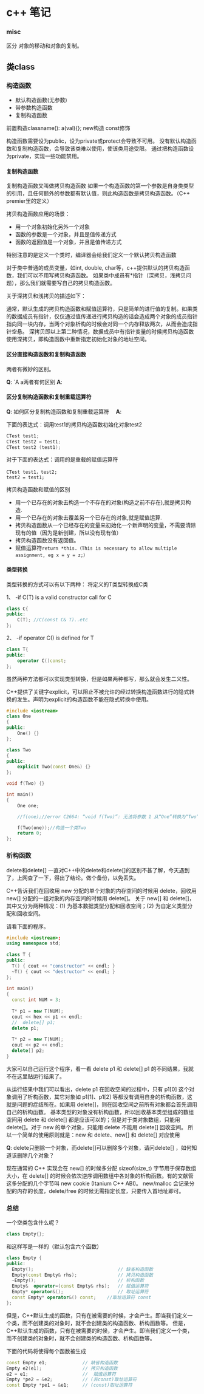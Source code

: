 # c++ 笔记


### misc

区分 对象的移动和对象的复制。


## 类class
### 构造函数
* 默认构造函数(无参数)
* 带参数构造函数
* 复制构造函数

前置构造classname(): a(val){};
new构造
const修饰


构造函数需要设为public，设为private或protect会导致不可用。
没有默认构造函数和复制构造函数，会导致该类难以使用，使该类用途受限。
通过把构造函数设为private，实现一些功能禁用。

#### 复制构造函数
复制构造函数又叫做拷贝构造函数
如果一个构造函数的第一个参数是自身类类型的引用，且任何额外的参数都有默认值，则此构造函数是拷贝构造函数。（C++ premier里的定义）

拷贝构造函数应用的场景：
* 用一个对象初始化另外一个对象
* 函数的参数是一个对象，并且是值传递方式
* 函数的返回值是一个对象，并且是值传递方式

特别注意的是定义一个类时，编译器会给我们定义一个默认拷贝构造函数

对于类中普通的成员变量，如int, double, char等，c++提供默认的拷贝构造函数，我们可以不用写拷贝构造函数。
如果类中成员有*指针（深拷贝，浅拷贝问题），那么我们就需要写自己的拷贝构造函数。

关于深拷贝和浅拷贝的描述如下：

通常，默认生成的拷贝构造函数和赋值运算符，只是简单的进行值的复制。如果类的数据成员有指针，仅仅通过值传递进行拷贝构造的话会造成两个对象的成员指针指向同一块内存，当两个对象析构的时候会对同一个内存释放两次，从而会造成指针空悬。
深拷贝即以上第二种情况，数据成员中有指针变量的时候拷贝构造函数使用深拷贝，即构造函数中重新指定初始化对象的地址空间。
#### 区分直接构造函数和复制构造函数　

两者有微妙的区别。

**Q**: `A a两者有何区别
**A**: 

#### 区分复制构造函数和复制重载运算符　
**Q**: 如何区分复制构造函数和复制重载运算符　
**A**: 

下面的表达式：调用test1的拷贝构造函数初始化对象test2
``` C++
CTest test1;
CTest test2 = test1;
CTest test2 (test1); 
```

对于下面的表达式：调用的是重载的赋值运算符
```
CTest test1，test2;
test2 = test1;
```

拷贝构造函数和赋值的区别

* 用一个已存在的对象去构造一个不存在的对象(构造之前不存在),就是拷贝构造.
* 用一个已存在的对象去覆盖另一个已存在的对象,就是赋值运算.
* 拷贝构造函数从一个已经存在的变量来初始化一个新声明的变量，不需要清除现有的值（因为是新创建，所以没有现有值）
* 拷贝构造函数没有返回值。
* 赋值运算符`return *this.（This is necessary to allow multiple assignment, eg x = y = z;）`



#### 类型转换
类型转换的方式可以有以下两种：
将定义的T类型转换成C类

1、 -if C(T) is a valid constructor call for C
``` c++
class C{
public:
    C(T); //C(const C& T)..etc
};
```
2、 -if operator C() is defined for T
``` c++
class T{
public:
    operator C()const;
};
```
虽然两种方法都可以实现类型转换，但是如果两种都写，那么就会发生二义性。


C++提供了关键字explicit，可以阻止不被允许的经过转换构造函数进行的隐式转换的发生。声明为explicit的构造函数不能在隐式转换中使用。
``` c++
#include <iostream>
class One
{
public:
    One() {}
};

class Two
{
public:
    explicit Two(const One&) {}
};

void f(Two) {}

int main()
{
    One one;

    //f(one);//error C2664: “void f(Two)”: 无法将参数 1 从“One”转换为“Two”

    f(Two(one));//构造一个类Two
    return 0;
};
```

### 析构函数

delete和delete[]
一直对C++中的delete和delete[]的区别不甚了解，今天遇到了，上网查了一下，得出了结论。做个备份，以免丢失。

C++告诉我们在回收用 new 分配的单个对象的内存空间的时候用 delete，回收用 new[] 分配的一组对象的内存空间的时候用 delete[]。
关于 new[] 和 delete[]，其中又分为两种情况：(1) 为基本数据类型分配和回收空间；(2) 为自定义类型分配和回收空间。

请看下面的程序。
``` cpp
#include <iostream>;
using namespace std;
 
class T {
public:
  T() { cout << "constructor" << endl; }
  ~T() { cout << "destructor" << endl; }
};
 
int main()
{
  const int NUM = 3;
 
  T* p1 = new T[NUM];
  cout << hex << p1 << endl;
  //  delete[] p1;
  delete p1;
 
  T* p2 = new T[NUM];
  cout << p2 << endl;
  delete[] p2;
}
 ```

大家可以自己运行这个程序，看一看 delete p1 和 delete[] p1 的不同结果，我就不在这里贴运行结果了。

 从运行结果中我们可以看出，delete p1 在回收空间的过程中，只有 p1[0] 这个对象调用了析构函数，其它对象如 p1[1]、p1[2] 等都没有调用自身的析构函数，这就是问题的症结所在。如果用 delete[]，则在回收空间之前所有对象都会首先调用自己的析构函数。
基本类型的对象没有析构函数，所以回收基本类型组成的数组空间用 delete 和 delete[] 都是应该可以的；但是对于类对象数组，只能用 delete[]。对于 new 的单个对象，只能用 delete 不能用 delete[] 回收空间。
所以一个简单的使用原则就是：new 和 delete、new[] 和 delete[] 对应使用

**Q**: delete只删除一个对象，而delete[]可以删除多个对象，请问delete[] ，如何知道该删除几个对象？

现在通常的 C++ 实现会在 new[] 的时候多分配 sizeof(size_t) 字节用于保存数组大小，在 delete[] 的时候会依次逆序调用数组中各对象的析构函数。有的文献管这多分配的几个字节叫 new cookie (Itanium C++ ABI)。
new/malloc 会记录分配的内存的长度，delete/free 的时候无需指定长度，只要传入首地址即可。


### 总结
一个空类包含什么呢？
``` c++
class Empty{};
```
和这样写是一样的（默认包含六个函数）
``` c++
class Empty {
public:
  Empty();                               // 缺省构造函数
  Empty(const Empty& rhs);               // 拷贝构造函数
  ~Empty();                              // 析构函数
  Empty&  operator=(const Empty& rhs);   // 赋值运算符
  Empty* operator&();                    // 取址运算符
  const Empty* operator&() const;	 //取址运算符 const
};
```
但是，C++默认生成的函数，只有在被需要的时候，才会产生。即当我们定义一个类，而不创建类的对象时，就不会创建类的构造函数、析构函数等。
但是，C++默认生成的函数，只有在被需要的时候，才会产生。即当我们定义一个类，而不创建类的对象时，就不会创建类的构造函数、析构函数等。

下面的代码将使得每个函数被生成
``` c++
const Empty e1;             // 缺省构造函数
Empty e2(e1);               // 拷贝构造函数
e2 = e1;                    //  赋值运算符
Empty *pe2 = &e2;           // (非const)取址运算符
const Empty *pe1 = &e1;     // (const)取址运算符
```